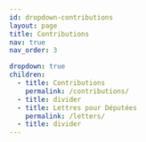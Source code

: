 ```yaml
---
id: dropdown-contributions
layout: page
title: Contributions
nav: true
nav_order: 3

dropdown: true
children:
  - title: Contributions
    permalink: /contributions/
  - title: divider
  - title: Lettres pour Députées
    permalink: /letters/
  - title: divider
---
```

